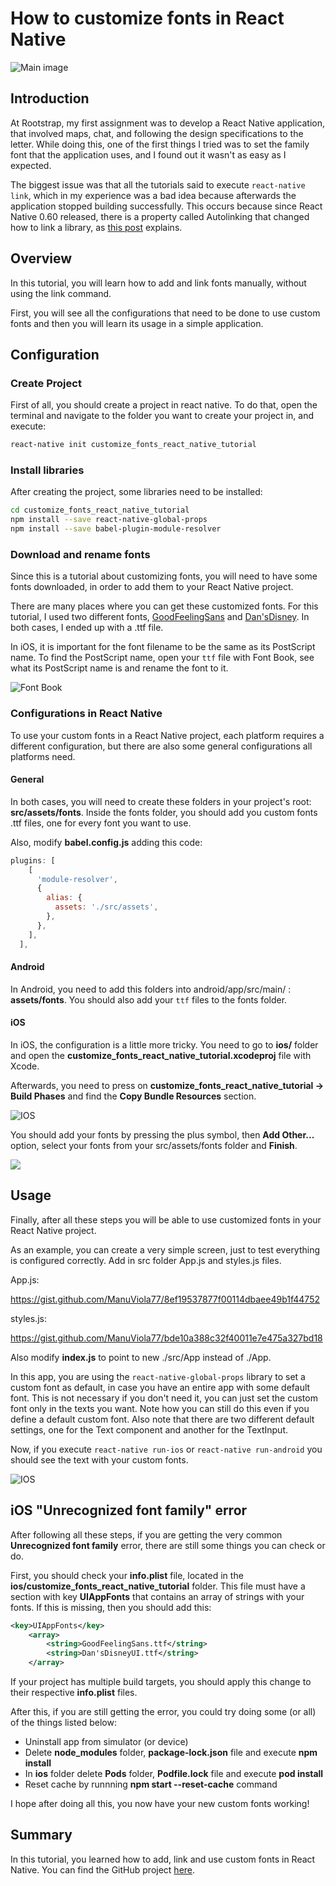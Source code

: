 # How to customize fonts in React Native

![Main image](images/customize_fonts_main.jpg)

## Introduction

At Rootstrap, my first assignment was to develop a React Native application, that involved maps, chat, and following the design specifications to the letter. While doing this, one of the first things I tried was to set the family font that the application uses, and I found out it wasn't as easy as I expected.

The biggest issue was that all the tutorials said to execute `react-native link`, which in my experience was a bad idea because afterwards the application stopped building successfully. This occurs because since React Native 0.60 released, there is a property called Autolinking that changed how to link a library, as [this post](https://aboutreact.com/react-native-autolinking/) explains.

## Overview

In this tutorial, you will learn how to add and link fonts manually, without using the link command.

First, you will see all the configurations that need to be done to use custom fonts and then you will learn its usage in a simple application.

## Configuration

### Create Project

First of all, you should create a project in react native. To do that, open the terminal and navigate to the folder you want to create your project in, and execute:

```sh
react-native init customize_fonts_react_native_tutorial
```

### Install libraries

After creating the project, some libraries need to be installed:

```sh
cd customize_fonts_react_native_tutorial
npm install --save react-native-global-props
npm install --save babel-plugin-module-resolver
```

### Download and rename fonts

Since this is a tutorial about customizing fonts, you will need to have some fonts downloaded, in order to add them to your React Native project.

There are many places where you can get these customized fonts. For this tutorial, I used two different fonts, [GoodFeelingSans](https://www.wfonts.com/font/good-feeling-sans) and [Dan'sDisney](https://www.fontspace.com/dans-disney-font-f24536). In both cases, I ended up with a .ttf file.

In iOS, it is important for the font filename to be the same as its PostScript name. To find the PostScript name, open your `ttf` file with Font Book, see what its PostScript name is and rename the font to it.

![Font Book](images/customize_fonts_postscript_name.png)

### Configurations in React Native

To use your custom fonts in a React Native project, each platform requires a different configuration, but there are also some general configurations all platforms need.

#### General

In both cases, you will need to create these folders in your project's root: **src/assets/fonts**. Inside the fonts folder, you should add you custom fonts .ttf files, one for every font you want to use.

Also, modify **babel.config.js** adding this code:

```js
plugins: [
    [
      'module-resolver',
      {
        alias: {
          assets: './src/assets',
        },
      },
    ],
  ],
```

#### Android

In Android, you need to add this folders into android/app/src/main/ : **assets/fonts**. You should also add your `ttf` files to the fonts folder.

#### iOS

In iOS, the configuration is a little more tricky. You need to go to **ios/** folder and open the
**customize_fonts_react_native_tutorial.xcodeproj** file with Xcode.

Afterwards, you need to press on **customize_fonts_react_native_tutorial -> Build Phases** and find the **Copy Bundle Resources** section.

![IOS](images/customize_fonts_add_ios.png)

You should add your fonts by pressing the plus symbol, then **Add Other...** option, select your fonts from your src/assets/fonts folder and **Finish**.

![](http://g.recordit.co/QpziFaqrls.gif)

## Usage

Finally, after all these steps you will be able to use customized fonts in your React Native project.

As an example, you can create a very simple screen, just to test everything is configured correctly. Add in src folder App.js and styles.js files.

App.js:

https://gist.github.com/ManuViola77/8ef19537877f00114dbaee49b1f44752

styles.js:

https://gist.github.com/ManuViola77/bde10a388c32f40011e7e475a327bd18

Also modify **index.js** to point to new ./src/App instead of ./App.

In this app, you are using the `react-native-global-props` library to set a custom font as default, in case you have an entire app with some default font. This is not necessary if you don't need it, you can just set the custom font only in the texts you want. Note how you can still do this even if you define a default custom font. Also note that there are two different default settings, one for the Text component and another for the TextInput.

Now, if you execute `react-native run-ios` or `react-native run-android` you should see the text with your custom fonts.

![IOS](images/customize_fonts_result.png)

## iOS "Unrecognized font family" error

After following all these steps, if you are getting the very common **Unrecognized font family** error, there are still some things you can check or do.

First, you should check your **info.plist** file, located in the **ios/customize_fonts_react_native_tutorial** folder. This file must have a section with key **UIAppFonts** that contains an array of strings with your fonts. If this is missing, then you should add this:

```xml
<key>UIAppFonts</key>
	<array>
		<string>GoodFeelingSans.ttf</string>
		<string>Dan'sDisneyUI.ttf</string>
	</array>
```

If your project has multiple build targets, you should apply this change to their respective **info.plist** files.

After this, if you are still getting the error, you could try doing some (or all) of the things listed below:

- Uninstall app from simulator (or device)
- Delete **node_modules** folder, **package-lock.json** file and execute **npm install**
- In **ios** folder delete **Pods** folder, **Podfile.lock** file and execute **pod install**
- Reset cache by runnning **npm start --reset-cache** command

I hope after doing all this, you now have your new custom fonts working!

## Summary

In this tutorial, you learned how to add, link and use custom fonts in React Native. You can find the GitHub project [here](https://github.com/ManuViola77/customize_fonts_react_native_tutorial).
